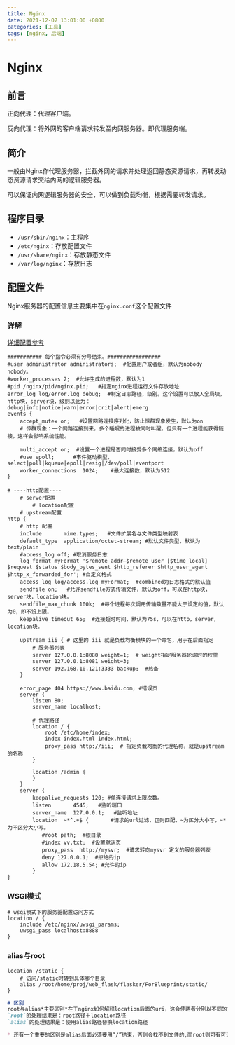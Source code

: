 ```yaml
---
title: Nginx
date: 2021-12-07 13:01:00 +0800
categories: [工具]
tags: [nginx, 后端]
---
```

# Nginx

## 前言

正向代理：代理客户端。

反向代理：将外网的客户端请求转发至内网服务器。即代理服务端。

## 简介

一般由Nginx作代理服务器，拦截外网的请求并处理返回静态资源请求，再转发动态资源请求交给内网的逻辑服务器。

可以保证内网逻辑服务器的安全，可以做到负载均衡，根据需要转发请求。

## 程序目录

- `/usr/sbin/nginx`：主程序
- `/etc/nginx`：存放配置文件
- `/usr/share/nginx`：存放静态文件
- `/var/log/nginx`：存放日志

## 配置文件

Nginx服务器的配置信息主要集中在`nginx.conf`这个配置文件

### 详解

[详细配置参考](https://www.cnblogs.com/fengff/p/8892590.html)

```nginx
########### 每个指令必须有分号结束。#################
#user administrator administrators;  #配置用户或者组，默认为nobody nobody。
#worker_processes 2;  #允许生成的进程数，默认为1
#pid /nginx/pid/nginx.pid;   #指定nginx进程运行文件存放地址
error_log log/error.log debug;  #制定日志路径，级别。这个设置可以放入全局块，http块，server块，级别以此为：debug|info|notice|warn|error|crit|alert|emerg
events {
    accept_mutex on;   #设置网路连接序列化，防止惊群现象发生，默认为on
    # 惊群现象：一个网路连接到来，多个睡眠的进程被同时叫醒，但只有一个进程能获得链接，这样会影响系统性能。
    
    multi_accept on;  #设置一个进程是否同时接受多个网络连接，默认为off
    #use epoll;      #事件驱动模型，select|poll|kqueue|epoll|resig|/dev/poll|eventport
    worker_connections  1024;    #最大连接数，默认为512
}

# ----http配置----
	# server配置
		# location配置
	# upstream配置
http {
	# http 配置
    include       mime.types;   #文件扩展名与文件类型映射表
    default_type  application/octet-stream; #默认文件类型，默认为text/plain
    #access_log off; #取消服务日志    
    log_format myFormat '$remote_addr–$remote_user [$time_local] $request $status $body_bytes_sent $http_referer $http_user_agent $http_x_forwarded_for'; #自定义格式
    access_log log/access.log myFormat;  #combined为日志格式的默认值
    sendfile on;   #允许sendfile方式传输文件，默认为off，可以在http块，server块，location块。
    sendfile_max_chunk 100k;  #每个进程每次调用传输数量不能大于设定的值，默认为0，即不设上限。
    keepalive_timeout 65;  #连接超时时间，默认为75s，可以在http，server，location块。

    upstream iii { # 这里的 iii 就是负载均衡模块的一个命名，用于在后面指定
    	# 服务器列表
		server 127.0.0.1:8080 weight=1;  # weight指定服务器轮询时的权重
		server 127.0.0.1:8081 weight=3;
        server 192.168.10.121:3333 backup;  #热备
	}
    
    error_page 404 https://www.baidu.com; #错误页
	server {
		listen 80;
		server_name localhost;
		
		# 代理路径
		location / {
			root /etc/home/index;
			index index.html index.html;
			proxy_pass http://iii;  # 指定负载均衡的代理名称，就是upstream的名称
		}
		
		location /admin {
		}
	}
    server {
        keepalive_requests 120; #单连接请求上限次数。
        listen       4545;   #监听端口
        server_name  127.0.0.1;   #监听地址       
        location  ~*^.+$ {       #请求的url过滤，正则匹配，~为区分大小写，~*为不区分大小写。
           #root path;  #根目录
           #index vv.txt;  #设置默认页
           proxy_pass  http://mysvr;  #请求转向mysvr 定义的服务器列表
           deny 127.0.0.1;  #拒绝的ip
           allow 172.18.5.54; #允许的ip           
        } 
}
```

### WSGI模式

```nginx
# wsgi模式下的服务器配置访问方式
location / {
    include /etc/nginx/uwsgi_params;
    uwsgi_pass localhost:8888
}
```

### alias与root

```nginx
location /static {
    # 访问/static时转到具体哪个目录
	alias /root/home/proj/web_flask/flasker/ForBlueprint/static/
}
```

```markdown
# 区别
root与alias*主要区别*在于nginx如何解释location后面的uri，这会使两者分别以不同的方式将请求映射到服务器文件上。
`root`的处理结果是：root路径＋location路径
`alias`的处理结果是：使用alias路径替换location路径

* 还有一个重要的区别是alias后面必须要用“/”结束，否则会找不到文件的,而root则可有可无
```



